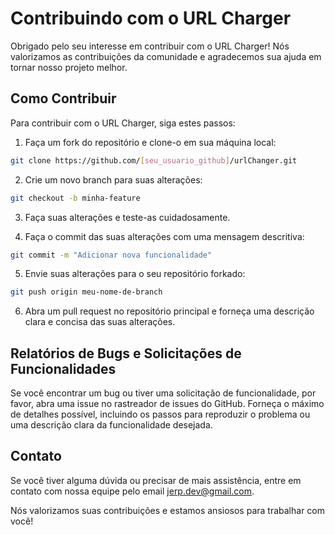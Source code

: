# Contribuindo com o URL Charger

Obrigado pelo seu interesse em contribuir com o URL Charger! Nós valorizamos as contribuições da comunidade e agradecemos sua ajuda em tornar nosso projeto melhor.

## Como Contribuir

Para contribuir com o URL Charger, siga estes passos:

1. Faça um fork do repositório e clone-o em sua máquina local:

```bash
git clone https://github.com/[seu_usuario_github]/urlChanger.git
```

2. Crie um novo branch para suas alterações:

```bash
git checkout -b minha-feature
```

3. Faça suas alterações e teste-as cuidadosamente.

4. Faça o commit das suas alterações com uma mensagem descritiva:

```bash
git commit -m "Adicionar nova funcionalidade"
```

5. Envie suas alterações para o seu repositório forkado:

```bash
git push origin meu-nome-de-branch
```

6. Abra um pull request no repositório principal e forneça uma descrição clara e concisa das suas alterações.

## Relatórios de Bugs e Solicitações de Funcionalidades

Se você encontrar um bug ou tiver uma solicitação de funcionalidade, por favor, abra uma issue no rastreador de issues do GitHub. Forneça o máximo de detalhes possível, incluindo os passos para reproduzir o problema ou uma descrição clara da funcionalidade desejada.

## Contato

Se você tiver alguma dúvida ou precisar de mais assistência, entre em contato com nossa equipe pelo email jerp.dev@gmail.com.

Nós valorizamos suas contribuições e estamos ansiosos para trabalhar com você!
